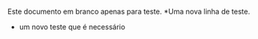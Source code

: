 Este documento em branco apenas para teste.
*Uma nova linha de teste.
* um novo teste que é necessário